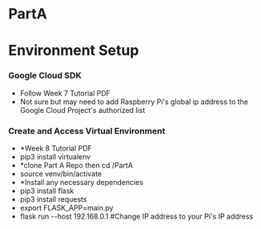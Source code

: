 # PartA

<h1>Environment Setup</h1>

<h3>Google Cloud SDK</h3>

* Follow Week 7 Tutorial PDF
* Not sure but may need to add Raspberry Pi's global ip address to the Google Cloud Project's authorized list

<h3> Create and Access Virtual Environment</h3>
 
* *Week 8 Tutorial PDF
* pip3 install virtualenv
* *clone Part A Repo then cd /PartA
* source venv/bin/activate
* *Install any necessary dependencies
* pip3 install flask 
* pip3 install requests
* export FLASK_APP=main.py
* flask run --host 192.168.0.1 #Change IP address to your Pi's IP address
